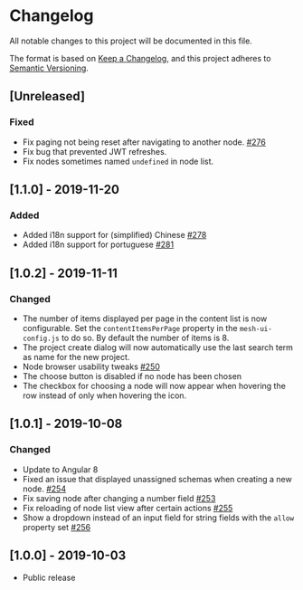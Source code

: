# Changelog
All notable changes to this project will be documented in this file.

The format is based on [Keep a Changelog](https://keepachangelog.com/en/1.0.0/),
and this project adheres to [Semantic Versioning](https://semver.org/spec/v2.0.0.html).

## [Unreleased]
### Fixed

- Fix paging not being reset after navigating to another node. [#276](https://github.com/gentics/mesh-ui/issues/276)
- Fix bug that prevented JWT refreshes.
- Fix nodes sometimes named `undefined` in node list.

## [1.1.0] - 2019-11-20
### Added

- Added i18n support for (simplified) Chinese [#278](https://github.com/gentics/mesh-ui/pull/278)
- Added i18n support for portuguese [#281](https://github.com/gentics/mesh-ui/pull/281)

## [1.0.2] - 2019-11-11
### Changed

- The number of items displayed per page in the content list is now configurable. Set the `contentItemsPerPage` property in the `mesh-ui-config.js` to do so. By default the number of items is 8.
- The project create dialog will now automatically use the last search term as name for the new project.
- Node browser usability tweaks [#250](https://github.com/gentics/mesh-ui/issues/250)
- The choose button is disabled if no node has been chosen
- The checkbox for choosing a node will now appear when hovering the row instead of only when hovering the icon.

## [1.0.1] - 2019-10-08
### Changed
- Update to Angular 8
- Fixed an issue that displayed unassigned schemas when creating a new node. [#254](https://github.com/gentics/mesh-ui/issues/254)
- Fix saving node after changing a number field [#253](https://github.com/gentics/mesh-ui/issues/253)
- Fix reloading of node list view after certain actions [#255](https://github.com/gentics/mesh-ui/issues/255)
- Show a dropdown instead of an input field for string fields with the `allow` property set [#256](https://github.com/gentics/mesh-ui/issues/256)

## [1.0.0] - 2019-10-03
- Public release
